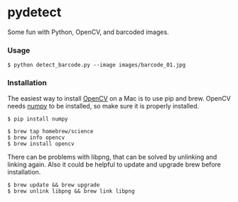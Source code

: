 # pydetect

Some fun with Python, OpenCV, and barcoded images.

### Usage

```
$ python detect_barcode.py --image images/barcode_01.jpg
```

### Installation
The easiest way to install [OpenCV](http://opencv.org/) on a Mac is to use pip and brew. OpenCV needs [numpy](http://www.numpy.org/) to be installed, so make sure it is properly installed.

```
$ pip install numpy
```

```
$ brew tap homebrew/science
$ brew info opencv
$ brew install opencv
```

There can be problems with libpng, that can be solved by unlinking and linking again. Also it could be helpful to update and upgrade brew before installation.

```
$ brew update && brew upgrade
$ brew unlink libpng && brew link libpng
```
